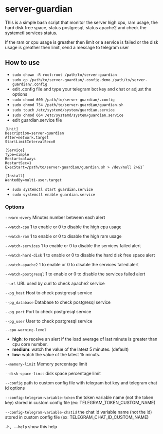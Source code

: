 # server-guardian
This is a simple bash script that monitor the server high cpu, ram usage, the hard disk free space, status postgresql, status apache2 and check the systemctl services status.

If the ram or cpu usage is greather then limit or a service is failed or the disk usage is greather then limit, send a message to telegram user

## How to use
- `sudo chown -R root:root /path/to/server-guardian`
- `sudo cp /path/to/server-guardian/.config.demo /path/to/server-guardian/.config` 
- edit .config file and type your telegram bot key and chat or adjust the options
- `sudo chmod 600 /path/to/server-guardian/.config`
- `sudo chmod 754 /path/to/server-guardian/guardian.sh`
- `sudo touch /etc/systemd/system/guardian.service`
- `sudo chmod 664 /etc/systemd/system/guardian.service`
- edit guardian.service file
```
[Unit]
Description=server-guardian
After=network.target
StartLimitIntervalSec=0

[Service]
Type=simple
Restart=always
RestartSec=1
ExecStart=/path/to/server-guardian/guardian.sh > /dev/null 2>&1`

[Install]
WantedBy=multi-user.target
```
- `sudo systemctl start guardian.service`
- `sudo systemctl enable guardian.service`

### Options
`--warn-every` Minutes number between each alert
    
`--watch-cpu` 1 to enable or 0 to disable the high cpu usage
    
`--watch-ram` 1 to enable or 0 to disable the high ram usage
    
`--watch-services` 1 to enable or 0 to disable the services failed alert
    
`--watch-hard-disk` 1 to enable or 0 to disable the hard disk free space alert

`--watch-apache2` 1 to enable or 0 to disable the services failed alert

`--watch-postgresql` 1 to enable or 0 to disable the services failed alert

`--url` URL used by curl to check apache2 service

`--pg_host` Host to check postgresql service

`--pg_database` Database to check postgresql service

`--pg_port` Port to check postgresql service

`--pg_user` User to check postgresql service
    
`--cpu-warning-level` 
- **high**: to receive an alert if the load average of last minute is greater than cpu core number. 
- **medium**: watch the value of the latest 5 minutes. (default)
- **low**: watch the value of the latest 15 minuts.
    
`--memory-limit` Memory percentage limit
    
`--disk-space-limit` disk space percentage limit
    
`--config` path to custom config file with telegram bot key and telegram chat id options
    
`--config-telegram-variable-token` the token variable name (not the token key) stored in custom config file (ex: TELEGRAM_TOKEN_CUSTOM_NAME)
    
`--config-telegram-variable-chatid` the chat id variable name (not the id) stored in custom config file (ex: TELEGRAM_CHAT_ID_CUSTOM_NAME)
    
`-h, --help` show this help
